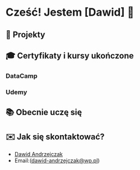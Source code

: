 # Cześć! Jestem [Dawid] 👋
## 🔧 Projekty
## 🎓 Certyfikaty i kursy ukończone
### DataCamp

### Udemy

## 📚 Obecnie uczę się

## ✉️ Jak się skontaktować?
- [Dawid Andrzejczak](https://www.linkedin.com/in/dawid-andrzejczak-184353216/)
- Email:(dawid-andrzejczak@wp.pl)
